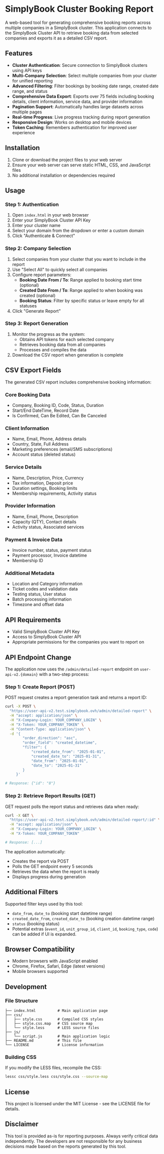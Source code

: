# SimplyBook Cluster Booking Report

A web-based tool for generating comprehensive booking reports across multiple companies in a SimplyBook cluster. This application connects to the SimplyBook Cluster API to retrieve booking data from selected companies and exports it as a detailed CSV report.

## Features

- **Cluster Authentication**: Secure connection to SimplyBook clusters using API keys
- **Multi-Company Selection**: Select multiple companies from your cluster for unified reporting
- **Advanced Filtering**: Filter bookings by booking date range, created date range, and status
- **Comprehensive Data Export**: Exports over 75 fields including booking details, client information, service data, and provider information
- **Pagination Support**: Automatically handles large datasets across multiple pages
- **Real-time Progress**: Live progress tracking during report generation
- **Responsive Design**: Works on desktop and mobile devices
- **Token Caching**: Remembers authentication for improved user experience


## Installation

1. Clone or download the project files to your web server
2. Ensure your web server can serve static HTML, CSS, and JavaScript files
3. No additional installation or dependencies required

## Usage

### Step 1: Authentication
1. Open `index.html` in your web browser
2. Enter your SimplyBook Cluster API Key
3. Enter your cluster name
4. Select your domain from the dropdown or enter a custom domain
5. Click "Authenticate & Connect"

### Step 2: Company Selection
1. Select companies from your cluster that you want to include in the report
2. Use "Select All" to quickly select all companies
3. Configure report parameters:
   - **Booking Date From / To**: Range applied to booking start time (optional)
   - **Created Date From / To**: Range applied to when booking was created (optional)
   - **Booking Status**: Filter by specific status or leave empty for all statuses
4. Click "Generate Report"

### Step 3: Report Generation
1. Monitor the progress as the system:
   - Obtains API tokens for each selected company
   - Retrieves booking data from all companies
   - Processes and compiles the data
2. Download the CSV report when generation is complete

## CSV Export Fields

The generated CSV report includes comprehensive booking information:

### Core Booking Data
- Company, Booking ID, Code, Status, Duration
- Start/End DateTime, Record Date
- Is Confirmed, Can Be Edited, Can Be Canceled

### Client Information
- Name, Email, Phone, Address details
- Country, State, Full Address
- Marketing preferences (email/SMS subscriptions)
- Account status (deleted status)

### Service Details
- Name, Description, Price, Currency
- Tax information, Deposit price
- Duration settings, Booking limits
- Membership requirements, Activity status

### Provider Information
- Name, Email, Phone, Description
- Capacity (QTY), Contact details
- Activity status, Associated services

### Payment & Invoice Data
- Invoice number, status, payment status
- Payment processor, Invoice datetime
- Membership ID

### Additional Metadata
- Location and Category information
- Ticket codes and validation data
- Testing status, User status
- Batch processing information
- Timezone and offset data

## API Requirements

- Valid SimplyBook Cluster API Key
- Access to SimplyBook Cluster API
- Appropriate permissions for the companies you want to report on

## API Endpoint Change

The application now uses the `/admin/detailed-report` endpoint on `user-api-v2.{domain}` with a two-step process:

### Step 1: Create Report (POST)
POST request creates a report generation task and returns a report ID:

```bash
curl -X POST \
  "https://user-api-v2.test.simplybook.ovh/admin/detailed-report" \
  -H "accept: application/json" \
  -H "X-Company-Login: YOUR_COMPANY_LOGIN" \
  -H "X-Token: YOUR_COMPANY_TOKEN" \
  -H "Content-Type: application/json" \
  -d '{
        "order_direction": "asc",
        "order_field": "created_datetime",
        "filter": {
            "created_date_from": "2025-01-01",
            "created_date_to": "2025-01-31",
            "date_from": "2025-01-01",
            "date_to": "2025-01-31"
        }
     }'

# Response: {"id": "8"}
```

### Step 2: Retrieve Report Results (GET)
GET request polls the report status and retrieves data when ready:

```bash
curl -X GET \
  "https://user-api-v2.test.simplybook.ovh/admin/detailed-report/:id" \
  -H "accept: application/json" \
  -H "X-Company-Login: YOUR_COMPANY_LOGIN" \
  -H "X-Token: YOUR_COMPANY_TOKEN"

# Response: [...]
```

The application automatically:
- Creates the report via POST
- Polls the GET endpoint every 5 seconds
- Retrieves the data when the report is ready
- Displays progress during generation

## Additional Filters

Supported filter keys used by this tool:
- `date_from`, `date_to` (booking start datetime range)
- `created_date_from`, `created_date_to` (booking creation datetime range)
- `status` (booking status)
- Potential extras (`event_id`, `unit_group_id`, `client_id`, `booking_type`, `code`) can be added if UI is expanded.

## Browser Compatibility

- Modern browsers with JavaScript enabled
- Chrome, Firefox, Safari, Edge (latest versions)
- Mobile browsers supported

## Development

### File Structure
```
├── index.html          # Main application page
├── css/
│   ├── style.css       # Compiled CSS styles
│   ├── style.css.map   # CSS source map
│   └── style.less      # LESS source files
├── js/
│   └── script.js       # Main application logic
├── README.md           # This file
└── LICENSE             # License information
```

### Building CSS
If you modify the LESS files, recompile the CSS:
```bash
lessc css/style.less css/style.css --source-map
```

## License

This project is licensed under the MIT License - see the LICENSE file for details.

## Disclaimer

This tool is provided as-is for reporting purposes. Always verify critical data independently. The developers are not responsible for any business decisions made based on the reports generated by this tool.
